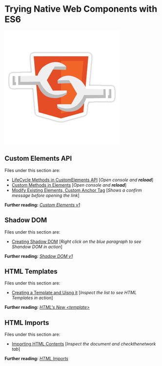 # Trying Native Web Components with ES6

![WebComponentsLogo](webcomponents.png)

## Custom Elements API 

Files under this section are:

* [LifeCycle Methods in CustomElements API](custom-lifecycle-methods.html) [_Open console and **reload**_]
* [Custom Methods in Elements](custom-methods.html) [_Open console and **reload**_]
* [Modify Existing Elements, Custom Anchor Tag](custom-methods.html) [_Shows a confirm message before opening the link_]

**Further reading:** _[
Custom Elements v1](https://developers.google.com/web/fundamentals/getting-started/primers/customelements)_

## Shadow DOM 

Files under this section are: 

* [Creating Shadow DOM](adding-shadowDOM.html) [_Right click on the blue  paragraph to see Shandow DOM in action_]

**Further reading:** _[
Shadow DOM v1](https://goo.gl/t8nPzf)_

## HTML Templates

Files under this section are: 

* [Creating a Template and Uisng it](html-templates.html) [_Inspect the list to see HTML Templates in action_]

**Further reading:** _[
HTML's New <template\>](https://goo.gl/LQezsL)_

## HTML Imports

Files under this section are: 

* [Importing HTML Contents](html-imports.html) [_Inspect the document and checkthenetwork tab_]

**Further reading:** _[
HTML Imports](https://goo.gl/D6fM5f)_
